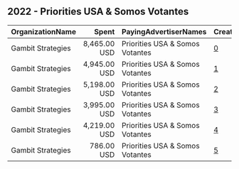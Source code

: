 ## 2022 - Priorities USA & Somos Votantes 
|OrganizationName|Spent|PayingAdvertiserNames|CreativeUrls|Impressions|Genders|AgeBrackets|CountryCodes|BillingAddresses|CandidateBallotInformation|
|:---|---:|:---|:---|---:|:---|:---|:---|:---|:---|
|Gambit Strategies|8,465.00 USD|Priorities USA & Somos Votantes|[0](https://www.snap.com/political-ads/asset/af2adcb0ceb3958bc4b53af6d690b4cd8f3e39c0dfcaeed8997c0a6f39a9fb04?mediaType=mp4)|587,057||18-34|united states|"2939 Van Ness St NW #1006,Washington,20008,US"||
|Gambit Strategies|4,945.00 USD|Priorities USA & Somos Votantes|[1](https://www.snap.com/political-ads/asset/8620502e31585e7e7ac3bfb3ffc15591755ea643785dd2937fe3f1e982dc684b?mediaType=mp4)|442,392||18-34|united states|"2939 Van Ness St NW #1006,Washington,20008,US"||
|Gambit Strategies|5,198.00 USD|Priorities USA & Somos Votantes|[2](https://www.snap.com/political-ads/asset/af2adcb0ceb3958bc4b53af6d690b4cd8f3e39c0dfcaeed8997c0a6f39a9fb04?mediaType=mp4)|315,603||18-34|united states|"2939 Van Ness St NW #1006,Washington,20008,US"||
|Gambit Strategies|3,995.00 USD|Priorities USA & Somos Votantes|[3](https://www.snap.com/political-ads/asset/8620502e31585e7e7ac3bfb3ffc15591755ea643785dd2937fe3f1e982dc684b?mediaType=mp4)|290,205||18-34|united states|"2939 Van Ness St NW #1006,Washington,20008,US"||
|Gambit Strategies|4,219.00 USD|Priorities USA & Somos Votantes|[4](https://www.snap.com/political-ads/asset/c59ed7bcb97c7c69f39626cd0b300fd66399b12b54bff56959a4d0ffaf7aa9f2?mediaType=mp4)|259,760||18-34|united states|"2939 Van Ness St NW #1006,Washington,20008,US"||
|Gambit Strategies|786.00 USD|Priorities USA & Somos Votantes|[5](https://www.snap.com/political-ads/asset/c59ed7bcb97c7c69f39626cd0b300fd66399b12b54bff56959a4d0ffaf7aa9f2?mediaType=mp4)|38,278||18-34|united states|"2939 Van Ness St NW #1006,Washington,20008,US"||
